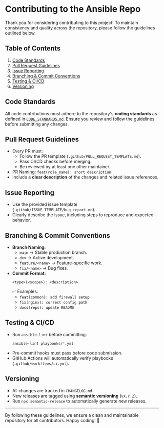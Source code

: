 # Contributing to the Ansible Repo

Thank you for considering contributing to this project! To maintain consistency and quality across the repository, please follow the guidelines outlined below.

## Table of Contents
1. [Code Standards](#code-standards)
2. [Pull Request Guidelines](#pull-request-guidelines)
3. [Issue Reporting](#issue-reporting)
4. [Branching & Commit Conventions](#branching--commit-conventions)
5. [Testing & CI/CD](#testing--cicd)
6. [Versioning](#versioning)

## Code Standards
All code contributions must adhere to the repository's **coding standards** as defined in [`CODE_STANDARDS.md`](./CODE_STANDARDS.md). Ensure you review and follow the guidelines before submitting any changes.

## Pull Request Guidelines
- Every PR must:
  - Follow the PR template (`.github/PULL_REQUEST_TEMPLATE.md`).
  - Pass CI/CD checks before merging.
  - Be reviewed by at least one other maintainer.
- PR Naming: `feat(role_name): short description`
- Include a **clear description** of the changes and related issue references.

## Issue Reporting
- Use the provided issue template (`.github/ISSUE_TEMPLATE/bug_report.md`).
- Clearly describe the issue, including steps to reproduce and expected behavior.

## Branching & Commit Conventions
- **Branch Naming:**
  - `main` → Stable production branch.
  - `dev` → Active development.
  - `feature/<name>` → Feature-specific work.
  - `fix/<name>` → Bug fixes.
- **Commit Format:**
  ```
  <type>(<scope>): <description>
  ```
  ✅ Examples:
  - `feat(common): add firewall setup`
  - `fix(nginx): correct config path`
  - `docs(repo): update README`

## Testing & CI/CD
- Run `ansible-lint` before committing:
  ```sh
  ansible-lint playbooks/*.yml
  ```
- Pre-commit hooks must pass before code submission.
- GitHub Actions will automatically verify playbooks (`.github/workflows/ci.yml`).

## Versioning
- All changes are tracked in `CHANGELOG.md`.
- New releases are tagged using **semantic versioning** (`vX.Y.Z`).
- Run `npx semantic-release` to automatically generate new releases.

---

By following these guidelines, we ensure a clean and maintainable repository for all contributors. Happy coding! 🚀

